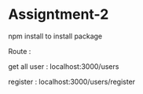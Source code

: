 # Assigntment-2
npm install to install package

Route :

get all user : localhost:3000/users

register     : localhost:3000/users/register
